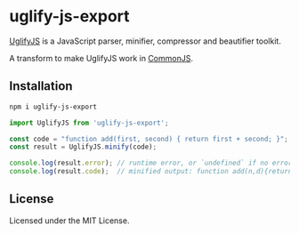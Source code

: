 uglify-js-export
===

[UglifyJS](https://github.com/mishoo/UglifyJS) is a JavaScript parser, minifier, compressor and beautifier toolkit.

A transform to make UglifyJS work in [CommonJS](http://wiki.commonjs.org/wiki/Modules/1.1).

## Installation

```bash
npm i uglify-js-export
```

```js
import UglifyJS from 'uglify-js-export';

const code = "function add(first, second) { return first + second; }";
const result = UglifyJS.minify(code);

console.log(result.error); // runtime error, or `undefined` if no error
console.log(result.code);  // minified output: function add(n,d){return n+d}
```

## License

Licensed under the MIT License.